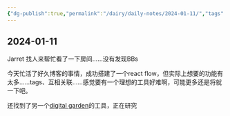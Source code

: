 ```yaml
---
{"dg-publish":true,"permalink":"/dairy/daily-notes/2024-01-11/","tags":["diary"],"created":"2024-01-11T19:09:19.135-05:00","updated":"2024-01-12T23:45:01.920-05:00"}
---
```


## 2024-01-11

Jarret 找人来帮忙看了一下房间……没有发现BBs

今天忙活了好久博客的事情，成功搭建了一个react flow，但实际上想要的功能有太多……tags、互相关联……感觉要有一个理想的工具好难啊，可能更多还是将就一下吧。

还找到了另一个[digital garden](https://dg-docs.ole.dev)的工具，正在研究

